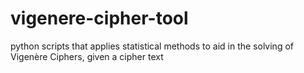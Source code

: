 # vigenere-cipher-tool
python scripts that applies statistical methods to aid in the solving of Vigenère Ciphers, given a cipher text
